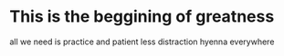 # This is the beggining of greatness 

all we need is practice and patient
less distraction
hyenna everywhere
